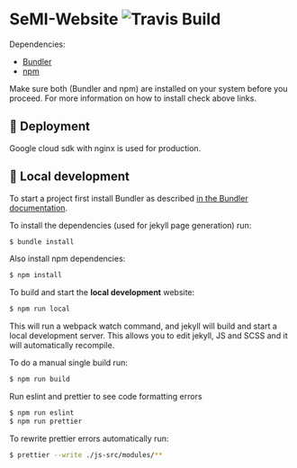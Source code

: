 # SeMI-Website ![Travis Build](https://travis-ci.org/SeMI-network/semi-website.svg?branch=master "Logo Travis Build")

Dependencies:
- [Bundler](https://bundler.io/)
- [npm](https://www.npmjs.com/)

Make sure both (Bundler and npm) are installed on your system before you proceed. For more information on how to install check above links.

## :rocket: Deployment 

Google cloud sdk with nginx is used for production.

## :construction: Local development

To start a project first install Bundler as described [in the Bundler documentation](https://bundler.io/).

To install the dependencies (used for jekyll page generation) run: 

```bash
$ bundle install
``` 

Also install npm dependencies:

```bash
$ npm install
```

To build and start the **local development** website:

```bash
$ npm run local
```

This will run a webpack watch command, and jekyll will build and start a local development server. This allows you to edit jekyll, JS and SCSS and it will automatically recompile.

To do a manual single build run:

```bash
$ npm run build
```

Run eslint and prettier to see code formatting errors

```bash
$ npm run eslint
$ npm run prettier
```

To rewrite prettier errors automatically run:

```bash
$ prettier --write ./js-src/modules/**
```
